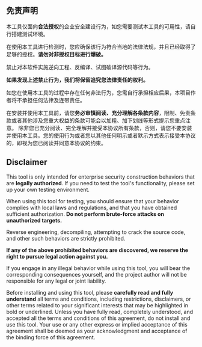 ## 免责声明

本工具仅面向**合法授权**的企业安全建设行为，如您需要测试本工具的可用性，请自行搭建测试环境。

在使用本工具进行检测时，您应确保该行为符合当地的法律法规，并且已经取得了足够的授权。**请勿对非授权目标进行爆破。**

禁止对本软件实施逆向工程、反编译、试图破译源代码等行为。

**如果发现上述禁止行为，我们将保留追究您法律责任的权利。**

如您在使用本工具的过程中存在任何非法行为，您需自行承担相应后果，本项目作者将不承担任何法律及连带责任。

在安装并使用本工具前，请您**务必审慎阅读、充分理解各条款内容**，限制、免责条款或者其他涉及您重大权益的条款可能会以加粗、加下划线等形式提示您重点注意。
除非您已充分阅读、完全理解并接受本协议所有条款，否则，请您不要安装并使用本工具。您的使用行为或者您以其他任何明示或者默示方式表示接受本协议的，即视为您已阅读并同意本协议的约束。


## Disclaimer

This tool is only intended for enterprise security construction behaviors that are **legally authorized**. If you need to test the tool's functionality, please set up your own testing environment.

When using this tool for testing, you should ensure that your behavior complies with local laws and regulations, and that you have obtained sufficient authorization. **Do not perform brute-force attacks on unauthorized targets.**

Reverse engineering, decompiling, attempting to crack the source code, and other such behaviors are strictly prohibited.

**If any of the above prohibited behaviors are discovered, we reserve the right to pursue legal action against you.**

If you engage in any illegal behavior while using this tool, you will bear the corresponding consequences yourself, and the project author will not be responsible for any legal or joint liability.

Before installing and using this tool, please **carefully read and fully understand** all terms and conditions, including restrictions, disclaimers, or other terms related to your significant interests that may be highlighted in bold or underlined. Unless you have fully read, completely understood, and accepted all the terms and conditions of this agreement, do not install and use this tool. Your use or any other express or implied acceptance of this agreement shall be deemed as your acknowledgment and acceptance of the binding force of this agreement.